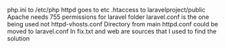 php.ini to /etc/php
httpd goes to etc
.htaccess to laravelproject/public
Apache needs 755 permissions for laravel folder
laravel.conf is the one being used not httpd-vhosts.conf
Directory from main httpd.conf could be moved to laravel.conf
In fix.txt and web are sources that I used to find the solution